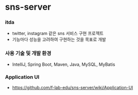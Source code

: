 # sns-server

### itda

* twitter, instagram 같은 sns 서비스 구현 프로젝트
* 기능마다 성능을 고려하여 구현하는 것을 목표로 개발



### 사용 기술 및 개발 환경

* IntelliJ, Spring Boot, Maven, Java, MySQL, MyBatis



### Application UI

* https://github.com/f-lab-edu/sns-server/wiki/Application-UI
